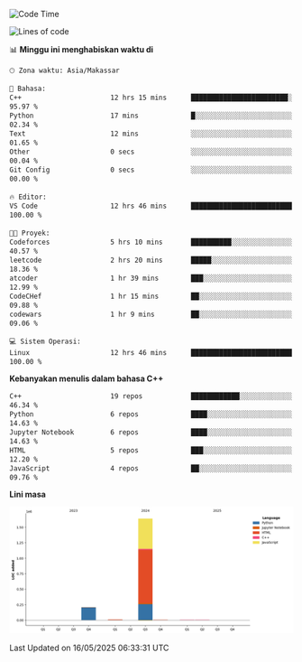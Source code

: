 <!--START_SECTION:waka-->
![Code Time](http://img.shields.io/badge/Code%20Time-212%20hrs%2015%20mins-blue)

![Lines of code](https://img.shields.io/badge/Sejak%20Hello%20World%20aku%20telah%20menulis-1.9%20million%20baris%20kode-blue)

📊 **Minggu ini menghabiskan waktu di** 

```text
🕑︎ Zona waktu: Asia/Makassar

💬 Bahasa: 
C++                      12 hrs 15 mins      ████████████████████████░   95.97 % 
Python                   17 mins             █░░░░░░░░░░░░░░░░░░░░░░░░   02.34 % 
Text                     12 mins             ░░░░░░░░░░░░░░░░░░░░░░░░░   01.65 % 
Other                    0 secs              ░░░░░░░░░░░░░░░░░░░░░░░░░   00.04 % 
Git Config               0 secs              ░░░░░░░░░░░░░░░░░░░░░░░░░   00.00 % 

🔥 Editor: 
VS Code                  12 hrs 46 mins      █████████████████████████   100.00 % 

🐱‍💻 Proyek: 
Codeforces               5 hrs 10 mins       ██████████░░░░░░░░░░░░░░░   40.57 % 
leetcode                 2 hrs 20 mins       █████░░░░░░░░░░░░░░░░░░░░   18.36 % 
atcoder                  1 hr 39 mins        ███░░░░░░░░░░░░░░░░░░░░░░   12.99 % 
CodeCHef                 1 hr 15 mins        ██░░░░░░░░░░░░░░░░░░░░░░░   09.88 % 
codewars                 1 hr 9 mins         ██░░░░░░░░░░░░░░░░░░░░░░░   09.06 % 

💻 Sistem Operasi: 
Linux                    12 hrs 46 mins      █████████████████████████   100.00 % 
```

**Kebanyakan menulis dalam bahasa C++** 

```text
C++                      19 repos            ████████████░░░░░░░░░░░░░   46.34 % 
Python                   6 repos             ████░░░░░░░░░░░░░░░░░░░░░   14.63 % 
Jupyter Notebook         6 repos             ████░░░░░░░░░░░░░░░░░░░░░   14.63 % 
HTML                     5 repos             ███░░░░░░░░░░░░░░░░░░░░░░   12.20 % 
JavaScript               4 repos             ██░░░░░░░░░░░░░░░░░░░░░░░   09.76 % 
```



**Lini masa**

![Lines of Code chart](https://raw.githubusercontent.com/yusuf601/yusuf601/main/assets/bar_graph.png)


 Last Updated on 16/05/2025 06:33:31 UTC
<!--END_SECTION:waka-->
